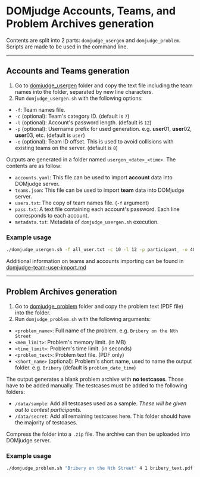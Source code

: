 # DOMjudge Accounts, Teams, and Problem Archives generation

Contents are split into 2 parts: `domjudge_usergen` and `domjudge_problem`. Scripts are made to be used in the command line.

___

## Accounts and Teams generation

1. Go to [domjudge_usergen](./domjudge_usergen/) folder and copy the text file including the team names into the folder, separated by new line characters.
2. Run `domjudge_usergen.sh` with the following options:
  - `-f`: Team names file.
  - `-c` (optional): Team's category ID. (default is `7`)
  - `-l` (optional): Account's password length. (default is `12`)
  - `-p` (optional): Username prefix for used generation. e.g. **user**01, **user**02, **user**03, etc. (default is `user`)
  - `-o` (optional): Team ID offset. This is used to avoid collisions with existing teams on the server. (default is `0`)

Outputs are generated in a folder named `usergen_<date>_<time>`. The contents are as follow:
- `accounts.yaml`: This file can be used to import **account** data into DOMjudge server.
- `teams.json`: This file can be used to import **team** data into DOMjudge server.
- `users.txt`: The copy of team names file. (`-f` argument)
- `pass.txt`: A text file containing each account's password. Each line corresponds to each account.
- `metadata.txt`: Metadata of `domjudge_usergen.sh` execution.

### Example usage

```bash
./domjudge_usergen.sh -f all_user.txt -c 10 -l 12 -p participant_ -o 40
```

Additional information on teams and accounts importing can be found in [domjudge-team-user-import.md](./domjudge-team-user-import.md)

___


## Problem Archives generation

1. Go to [domjudge_problem](./domjudge_problem/) folder and copy the problem text (PDF file) into the folder.
2. Run `domjudge_problem.sh` with the following arguments:
  - `<problem_name>`: Full name of the problem. e.g. `Bribery on the Nth Street`
  - `<mem_limit>`: Problem's memory limit. (in MB)
  - `<time_limit>`: Problem's time limit. (in seconds)
  - `<problem_text>`: Problem text file. (PDF only)
  - `<short_name>` (optional): Problem's short name, used to name the output folder. e.g. `Bribery` (default is `problem_date_time`)

The output generates a blank problem archive with **no testcases**. Those have to be added manually. The testcases must be added to the following folders:
- `/data/sample`: Add all testcases used as a sample. *These will be given out to contest participants.*
- `/data/secret`: Add all remaining testcases here. This folder should have the majority of testcases.

Compress the folder into a `.zip` file. The archive can then be uploaded into DOMjudge server.

### Example usage

```bash
./domjudge_problem.sh "Bribery on the Nth Street" 4 1 bribery_text.pdf Bribery
```